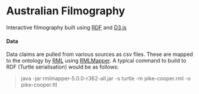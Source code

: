 # Australian Filmography

Interactive filmography built using [RDF](https://en.wikipedia.org/wiki/Resource_Description_Framework) and [D3.js](https://d3js.org/)

#### Data

Data claims are pulled from various sources as csv files. These are mapped to the ontology by [RML](https://rml.io/specs/rml/) using [RMLMapper](https://github.com/RMLio/rmlmapper-java). A typical command to build to RDF (Turtle serialisation) would be as follows:

> java -jar rmlmapper-5.0.0-r362-all.jar -s turtle -m pike-cooper.rml -o pike-cooper.ttl